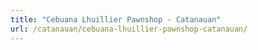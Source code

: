 ```yaml
---
title: "Cebuana Lhuillier Pawnshop - Catanauan"
url: /catanauan/cebuana-lhuillier-pawnshop-catanauan/
---
```

